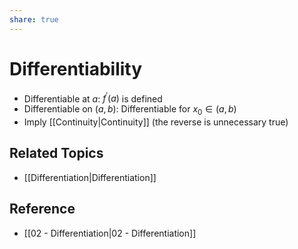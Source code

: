 ```yaml
---
share: true
---
```


# Differentiability

- Differentiable at $a$: $f^{\prime}(a)$ is defined
- Differentiable on $(a,b)$: Differentiable for $x_0\in(a,b)$
- Imply [[Continuity|Continuity]] (the reverse is unnecessary true)

## Related Topics

- [[Differentiation|Differentiation]]

## Reference

- [[02 - Differentiation|02 - Differentiation]]
